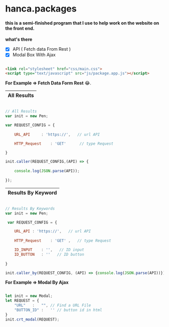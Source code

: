 # hanca.packages
#### this is a semi-finished program that I use to help work on the website on the front end.

**what's there**
- [x] API ( Fetch data From Rest )
- [x] Modal Box With Ajax

```html

<link rel="stylesheet" href="css/main.css">
<script type="text/javascript" src="js/package.app.js"></script>

```

**For Example => Fetch Data Form Rest** :joy:.


| All Results |
| :---        |


```javascript

// All Results
var init = new Pen;

var REQUEST_CONFIG = {
   
    URL_API     : 'https://',   // url API

    HTTP_Request    : 'GET'      // type Request

}

init.caller(REQUEST_CONFIG,(API) => { 
    
    console.log(JSON.parse(API));
    
});

```
 | Results By Keyword |
 | :---        |
```javascript

// Results By Keywords
var init = new Pen;

 var REQUEST_CONFIG = {

    URL_API : 'https://',   // url API
        
    HTTP_Request    : 'GET' ,   // type Request

    ID_INPUT    : '',   // ID input
    ID_BUTTON   : ''   // ID button
        
}

init.caller_by(REQUEST_CONFIG, (API) => {console.log(JSON.parse(API))});

```

**For Example => Modal By Ajax** 
```javascript

let init = new Modal;
let REQUEST = {
    "URL"   :   "", // Find a URL File
    "BUTTON_ID" :   '' // button id in html 
}
init.crt_modal(REQUEST);

```